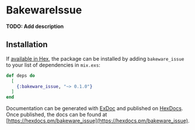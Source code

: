 # BakewareIssue

**TODO: Add description**

## Installation

If [available in Hex](https://hex.pm/docs/publish), the package can be installed
by adding `bakeware_issue` to your list of dependencies in `mix.exs`:

```elixir
def deps do
  [
    {:bakeware_issue, "~> 0.1.0"}
  ]
end
```

Documentation can be generated with [ExDoc](https://github.com/elixir-lang/ex_doc)
and published on [HexDocs](https://hexdocs.pm). Once published, the docs can
be found at [https://hexdocs.pm/bakeware_issue](https://hexdocs.pm/bakeware_issue).

